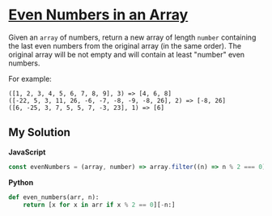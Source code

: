# [Even Numbers in an Array](https://www.codewars.com/kata/5a431c0de1ce0ec33a00000c)

Given an `array` of numbers, return a new array of length `number` containing the last even numbers from the original array (in the same order). The original array will be not empty and will contain at least "number" even numbers.

For example:

```
([1, 2, 3, 4, 5, 6, 7, 8, 9], 3) => [4, 6, 8]
([-22, 5, 3, 11, 26, -6, -7, -8, -9, -8, 26], 2) => [-8, 26]
([6, -25, 3, 7, 5, 5, 7, -3, 23], 1) => [6]
```

## My Solution

**JavaScript**

```js
const evenNumbers = (array, number) => array.filter((n) => n % 2 === 0).slice(-number);
```

**Python**

```py
def even_numbers(arr, n):
    return [x for x in arr if x % 2 == 0][-n:]
```
